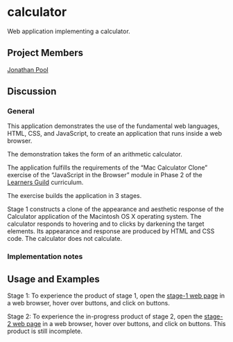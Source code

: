 # calculator
Web application implementing a calculator.

## Project Members

[Jonathan Pool](https://github.com/jrpool)

## Discussion

### General

This application demonstrates the use of the fundamental web languages, HTML, CSS, and JavaScript, to create an application that runs inside a web browser.

The demonstration takes the form of an arithmetic calculator.

The application fulfills the requirements of the “Mac Calculator Clone” exercise of the “JavaScript in the Browser” module in Phase 2 of the [Learners Guild][lg] curriculum.

The exercise builds the application in 3 stages.

Stage 1 constructs a clone of the appearance and aesthetic response of the Calculator application of the Macintosh OS X operating system. The calculator responds to hovering and to clicks by darkening the target elements. Its appearance and response are produced by HTML and CSS code. The calculator does not calculate.

### Implementation notes

## Usage and Examples

Stage 1: To experience the product of stage 1, open the [stage-1 web page](https://jrpool.github.io/calculator/stage1/) in a web browser, hover over buttons, and click on buttons.

Stage 2: To experience the in-progress product of stage 2, open the [stage-2 web page](https://jrpool.github.io/calculator/stage2/) in a web browser, hover over buttons, and click on buttons. This product is still incomplete.

[lg]: https://www.learnersguild.org
